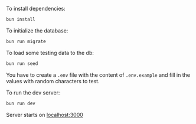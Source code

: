 To install dependencies:
```sh
bun install
```

To initialize the database:
```sh
bun run migrate
```

To load some testing data to the db:
```sh
bun run seed
```

You have to create a `.env` file with the content
of `.env.example` and fill in the values
with random characters to test.

To run the dev server:
```sh
bun run dev
```

Server starts on [localhost:3000](http://localhost:3000)
